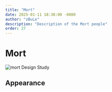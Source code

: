 ```yaml
---
title: "Mort"
date: 2025-01-11 18:38:00 -0800
author: "zBuLe"
description: "Description of the Mort people"
order: 27
---
```


# Mort

![mort Design Study](/images/mort_design_study.jpg "Mort Design Study")  

## Appearance
